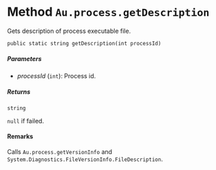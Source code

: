 # Method `Au.process.getDescription`

Gets description of process executable file.

```
public static string getDescription(int processId)
```

##### Parameters

- *processId*  (`int`):
    Process id.

##### Returns

`string`

`null` if failed.

#### Remarks

Calls `Au.process.getVersionInfo` and `System.Diagnostics.FileVersionInfo.FileDescription`.